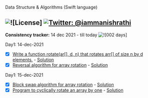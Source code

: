 Data Structure &amp; Algorithms (Swift language)


![![License]](https://img.shields.io/badge/license-MIT-green.svg?style=flat)
[![Twitter: @iammanishrathi](https://img.shields.io/badge/contact-@iammanishrathi-blue.svg?style=flat)](https://twitter.com/iammanishrathi)
------
**Consistency tracker:** 14 dec 2021 - till today ![![002 days]](https://img.shields.io/badge/002-days-green.svg?style=flat)

Day1: 14-dec-2021
- [x] [Write a function rotate(ar[], d, n) that rotates arr[] of size n by d elements.](https://www.geeksforgeeks.org/array-rotation/) - [Solution](https://github.com/crazymanish/dsa/blob/main/Day1/Day1/ViewController%2BProblem1.swift)
- [x] [Reversal algorithm for array rotation](https://www.geeksforgeeks.org/program-for-array-rotation-continued-reversal-algorithm/) - [Solution](https://github.com/crazymanish/dsa/blob/main/Day1/Day1/ViewController%2BProblem2.swift)

Day1: 15-dec-2021
- [x] [Block swap algorithm for array rotation](https://www.geeksforgeeks.org/block-swap-algorithm-for-array-rotation/) - [Solution](https://github.com/crazymanish/dsa/blob/main/Day2/Day2/ViewController%2BProblem1.swift)
- [x] [Program to cyclically rotate an array by one](https://www.geeksforgeeks.org/c-program-cyclically-rotate-array-one/) - [Solution](https://github.com/crazymanish/dsa/blob/main/Day2/Day2/ViewController%2BProblem2.swift)
